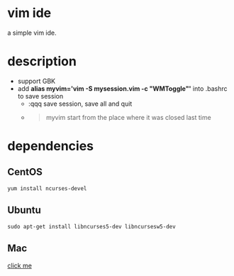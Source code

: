 # vim ide
a simple vim ide.

# description
* support GBK
* add **alias myvim='vim -S mysession.vim -c "WMToggle"'** into .bashrc to save session
    * :qqq save session, save all and quit
    * >myvim start from the place where it was closed last time

# dependencies
## CentOS
```
yum install ncurses-devel
```
## Ubuntu
```
sudo apt-get install libncurses5-dev libncursesw5-dev
```
## Mac
[click me](https://gist.github.com/cnruby/960344)

